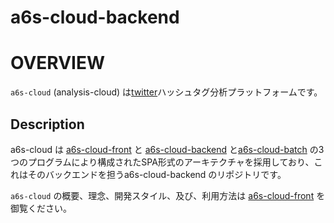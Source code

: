 # a6s-cloud-backend

# OVERVIEW
`a6s-cloud` (analysis-cloud) は[twitter](https://twitter.com/)ハッシュタグ分析プラットフォームです。
## Description

a6s-cloud は [a6s-cloud-front](https://github.com/nsuzuki7713/a6s-cloud-front) と [a6s-cloud-backend](https://github.com/nsuzuki7713/a6s-cloud-backend) と[a6s-cloud-batch](https://github.com/nsuzuki7713/a6s-cloud-batch) の3つのプログラムにより構成されたSPA形式のアーキテクチャを採用しており、これはそのバックエンドを担うa6s-cloud-backend のリポジトリです。

`a6s-cloud` の概要、理念、開発スタイル、及び、利用方法は [a6s-cloud-front](https://github.com/nsuzuki7713/a6s-cloud-front) を御覧ください。
